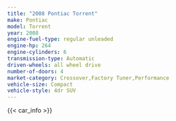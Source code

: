 ```yaml
---
title: "2008 Pontiac Torrent"
make: Pontiac
model: Torrent
year: 2008
engine-fuel-type: regular unleaded
engine-hp: 264
engine-cylinders: 6
transmission-type: Automatic
driven-wheels: all wheel drive
number-of-doors: 4
market-category: Crossover,Factory Tuner,Performance
vehicle-size: Compact
vehicle-style: 4dr SUV
---
```


{{< car_info >}}
